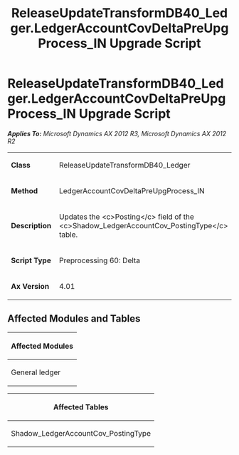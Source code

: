﻿---
title: ReleaseUpdateTransformDB40_Ledger.LedgerAccountCovDeltaPreUpgProcess_IN Upgrade Script
TOCTitle: ReleaseUpdateTransformDB40_Ledger.LedgerAccountCovDeltaPreUpgProcess_IN Upgrade Script
ms:assetid: 019c4dc8-f082-77ab-e478-6b01533673c7
ms:mtpsurl: https://msdn.microsoft.com/en-us/library/JJ684629(v=AX.60)
ms:contentKeyID: 49706326
ms.date: 05/18/2015
mtps_version: v=AX.60
---

# ReleaseUpdateTransformDB40\_Ledger.LedgerAccountCovDeltaPreUpgProcess\_IN Upgrade Script 


_**Applies To:** Microsoft Dynamics AX 2012 R3, Microsoft Dynamics AX 2012 R2_

<table>
<colgroup>
<col style="width: 50%" />
<col style="width: 50%" />
</colgroup>
<tbody>
<tr class="odd">
<td><p><strong>Class</strong></p></td>
<td><p>ReleaseUpdateTransformDB40_Ledger</p></td>
</tr>
<tr class="even">
<td><p><strong>Method</strong></p></td>
<td><p>LedgerAccountCovDeltaPreUpgProcess_IN</p></td>
</tr>
<tr class="odd">
<td><p><strong>Description</strong></p></td>
<td><p>Updates the &lt;c&gt;Posting&lt;/c&gt; field of the &lt;c&gt;Shadow_LedgerAccountCov_PostingType&lt;/c&gt; table.</p></td>
</tr>
<tr class="even">
<td><p><strong>Script Type</strong></p></td>
<td><p>Preprocessing 60: Delta</p></td>
</tr>
<tr class="odd">
<td><p><strong>Ax Version</strong></p></td>
<td><p>4.01</p></td>
</tr>
</tbody>
</table>


## Affected Modules and Tables

<table>
<colgroup>
<col style="width: 100%" />
</colgroup>
<thead>
<tr class="header">
<th><p>Affected Modules</p></th>
</tr>
</thead>
<tbody>
<tr class="odd">
<td><p>General ledger</p></td>
</tr>
</tbody>
</table>


<table>
<colgroup>
<col style="width: 100%" />
</colgroup>
<thead>
<tr class="header">
<th><p>Affected Tables</p></th>
</tr>
</thead>
<tbody>
<tr class="odd">
<td><p>Shadow_LedgerAccountCov_PostingType</p></td>
</tr>
</tbody>
</table>

  


